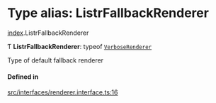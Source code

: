 # Type alias: ListrFallbackRenderer

[index](../modules/index.md).ListrFallbackRenderer

Ƭ **ListrFallbackRenderer**: typeof [`VerboseRenderer`](../classes/renderer_verbose_renderer.VerboseRenderer.md)

Type of default fallback renderer

#### Defined in

[src/interfaces/renderer.interface.ts:16](https://github.com/cenk1cenk2/listr2/blob/70fdfc5/src/interfaces/renderer.interface.ts#L16)
